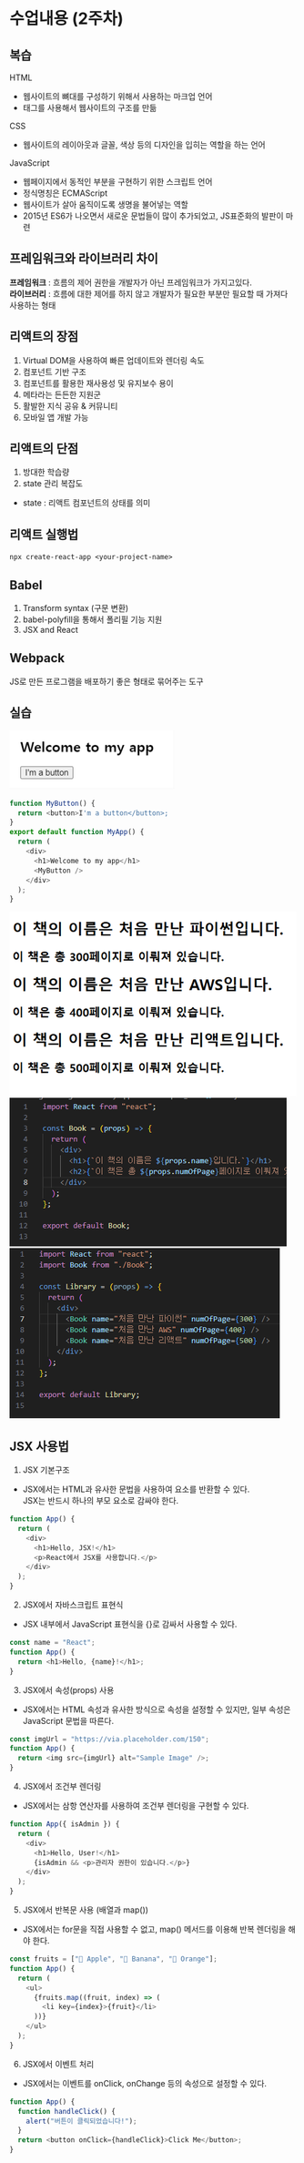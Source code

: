 # 수업내용 (2주차)

## 복습

HTML

- 웹사이트의 뼈대를 구성하기 위해서 사용하는 마크업 언어
- 태그를 사용해서 웹사이트의 구조를 만듦

CSS

- 웹사이트의 레이아웃과 글꼴, 색상 등의 디자인을 입히는 역할을 하는 언어

JavaScript

- 웹페이지에서 동적인 부분을 구현하기 위한 스크립트 언어
- 정식명칭은 ECMAScript
- 웹사이트가 살아 움직이도록 생명을 불어넣는 역할
- 2015년 ES6가 나오면서 새로운 문법들이 많이 추가되었고, JS표준화의 발판이 마련

## 프레임워크와 라이브러리 차이

**프레임워크** : 흐름의 제어 권한을 개발자가 아닌 프레임워크가 가지고있다.  
**라이브러리** : 흐름에 대한 제어를 하지 않고 개발자가 필요한 부분만 필요할 때 가져다 사용하는 형태

## 리액트의 장점

1. Virtual DOM을 사용하여 빠른 업데이트와 렌더링 속도
2. 컴포넌트 기반 구조
3. 컴포넌트를 활용한 재사용성 및 유지보수 용이
4. 메타라는 든든한 지원군
5. 활발한 지식 공유 & 커뮤니티
6. 모바일 앱 개발 가능

## 리액트의 단점

1. 방대한 학습량
2. state 관리 복잡도

- state : 리액트 컴포넌트의 상태를 의미

## 리액트 실행법

```shell
npx create-react-app <your-project-name>
```

## Babel

1. Transform syntax (구문 변환)
2. babel-polyfill을 통해서 폴리필 기능 지원
3. JSX and React

## Webpack

JS로 만든 프로그램을 배포하기 좋은 형태로 묶어주는 도구

## 실습

![image](./image/button.png)

```js
function MyButton() {
  return <button>I'm a button</button>;
}
export default function MyApp() {
  return (
    <div>
      <h1>Welcome to my app</h1>
      <MyButton />
    </div>
  );
}
```

![image](./image/pract.png)
![image](./image/book.png)
![image](./image/library.png)

## JSX 사용법

1. JSX 기본구조

- JSX에서는 HTML과 유사한 문법을 사용하여 요소를 반환할 수 있다.  
  JSX는 반드시 하나의 부모 요소로 감싸야 한다.

```js
function App() {
  return (
    <div>
      <h1>Hello, JSX!</h1>
      <p>React에서 JSX를 사용합니다.</p>
    </div>
  );
}
```

2. JSX에서 자바스크립트 표현식

- JSX 내부에서 JavaScript 표현식을 {}로 감싸서 사용할 수 있다.

```js
const name = "React";
function App() {
  return <h1>Hello, {name}!</h1>;
}
```

3. JSX에서 속성(props) 사용

- JSX에서는 HTML 속성과 유사한 방식으로 속성을 설정할 수 있지만, 일부 속성은 JavaScript 문법을 따른다.

```js
const imgUrl = "https://via.placeholder.com/150";
function App() {
  return <img src={imgUrl} alt="Sample Image" />;
}
```

4. JSX에서 조건부 렌더링

- JSX에서는 삼항 연산자를 사용하여 조건부 렌더링을 구현할 수 있다.

```js
function App({ isAdmin }) {
  return (
    <div>
      <h1>Hello, User!</h1>
      {isAdmin && <p>관리자 권한이 있습니다.</p>}
    </div>
  );
}
```

5. JSX에서 반복문 사용 (배열과 map())

- JSX에서는 for문을 직접 사용할 수 없고, map() 메서드를 이용해 반복 렌더링을 해야 한다.

```js
const fruits = ["🍎 Apple", "🍌 Banana", "🍊 Orange"];
function App() {
  return (
    <ul>
      {fruits.map((fruit, index) => (
        <li key={index}>{fruit}</li>
      ))}
    </ul>
  );
}
```

6. JSX에서 이벤트 처리

- JSX에서는 이벤트를 onClick, onChange 등의 속성으로 설정할 수 있다.

```js
function App() {
  function handleClick() {
    alert("버튼이 클릭되었습니다!");
  }
  return <button onClick={handleClick}>Click Me</button>;
}
```
